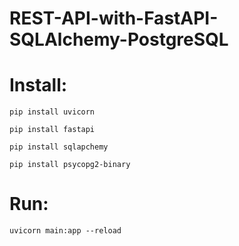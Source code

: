 # REST-API-with-FastAPI-SQLAlchemy-PostgreSQL


# Install:

    pip install uvicorn

    pip install fastapi
        
    pip install sqlapchemy

    pip install psycopg2-binary

# Run:

            
    uvicorn main:app --reload
            